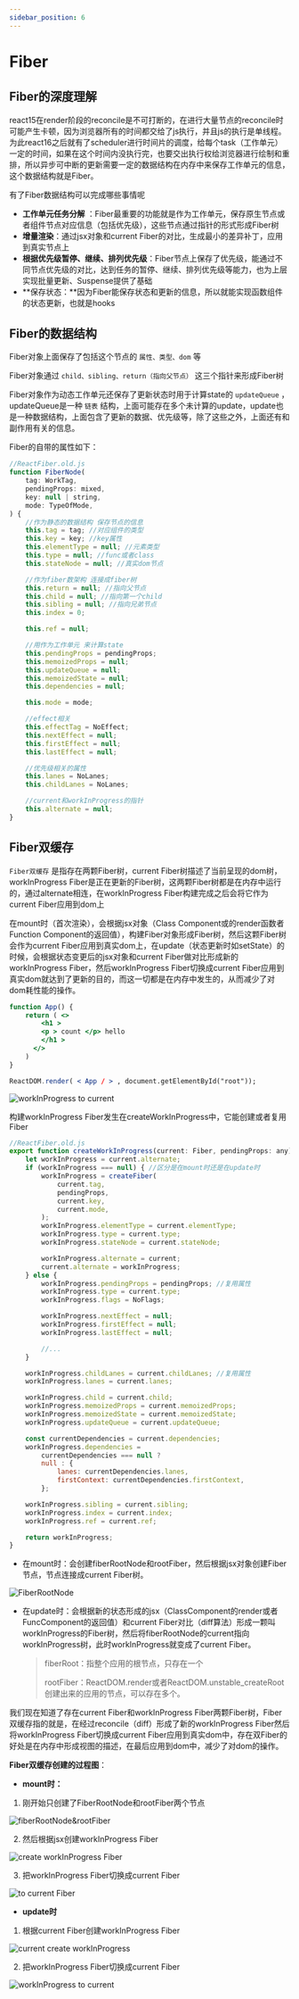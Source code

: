 ```yaml
---
sidebar_position: 6
---
```


# Fiber

## Fiber的深度理解

react15在render阶段的reconcile是不可打断的，在进行大量节点的reconcile时可能产生卡顿，因为浏览器所有的时间都交给了js执行，并且js的执行是单线程。为此react16之后就有了scheduler进行时间片的调度，给每个task（工作单元）一定的时间，如果在这个时间内没执行完，也要交出执行权给浏览器进行绘制和重排，所以异步可中断的更新需要一定的数据结构在内存中来保存工作单元的信息，这个数据结构就是Fiber。

有了Fiber数据结构可以完成哪些事情呢

* **工作单元任务分解** ：Fiber最重要的功能就是作为工作单元，保存原生节点或者组件节点对应信息（包括优先级），这些节点通过指针的形式形成Fiber树
* **增量渲染**：通过jsx对象和current Fiber的对比，生成最小的差异补丁，应用到真实节点上
* **根据优先级暂停、继续、排列优先级**：Fiber节点上保存了优先级，能通过不同节点优先级的对比，达到任务的暂停、继续、排列优先级等能力，也为上层实现批量更新、Suspense提供了基础
* **保存状态：**因为Fiber能保存状态和更新的信息，所以就能实现函数组件的状态更新，也就是hooks

## Fiber的数据结构

Fiber对象上面保存了包括这个节点的 `属性、类型、dom` 等

Fiber对象通过 `child、sibling、return（指向父节点）` 这三个指针来形成Fiber树

Fiber对象作为动态工作单元还保存了更新状态时用于计算state的 `updateQueue` ，updateQueue是一种 `链表` 结构，上面可能存在多个未计算的update，update也是一种数据结构，上面包含了更新的数据、优先级等，除了这些之外，上面还有和副作用有关的信息。

Fiber的自带的属性如下：

```js
//ReactFiber.old.js
function FiberNode(
    tag: WorkTag,
    pendingProps: mixed,
    key: null | string,
    mode: TypeOfMode,
) {
    //作为静态的数据结构 保存节点的信息 
    this.tag = tag; //对应组件的类型
    this.key = key; //key属性
    this.elementType = null; //元素类型
    this.type = null; //func或者class
    this.stateNode = null; //真实dom节点

    //作为fiber数架构 连接成fiber树
    this.return = null; //指向父节点
    this.child = null; //指向第一个child
    this.sibling = null; //指向兄弟节点
    this.index = 0;

    this.ref = null;

    //用作为工作单元 来计算state
    this.pendingProps = pendingProps;
    this.memoizedProps = null;
    this.updateQueue = null;
    this.memoizedState = null;
    this.dependencies = null;

    this.mode = mode;

    //effect相关
    this.effectTag = NoEffect;
    this.nextEffect = null;
    this.firstEffect = null;
    this.lastEffect = null;

    //优先级相关的属性
    this.lanes = NoLanes;
    this.childLanes = NoLanes;

    //current和workInProgress的指针
    this.alternate = null;
}
```

## Fiber双缓存

`Fiber双缓存` 是指存在两颗Fiber树，current Fiber树描述了当前呈现的dom树，workInProgress Fiber是正在更新的Fiber树，这两颗Fiber树都是在内存中运行的，通过alternate相连，在workInProgress Fiber构建完成之后会将它作为current Fiber应用到dom上

在mount时（首次渲染），会根据jsx对象（Class Component或的render函数者Function Component的返回值），构建Fiber对象形成Fiber树，然后这颗Fiber树会作为current Fiber应用到真实dom上，在update（状态更新时如setState）的时候，会根据状态变更后的jsx对象和current Fiber做对比形成新的workInProgress Fiber，然后workInProgress Fiber切换成current Fiber应用到真实dom就达到了更新的目的，而这一切都是在内存中发生的，从而减少了对dom耗性能的操作。

```jsx
function App() {
    return ( <>
        <h1 >
        <p > count </p> hello
        </h1 >
      </>
    )
}

ReactDOM.render( < App / > , document.getElementById("root"));
```

![workInProgress to current](https://blog-guiyexing.oss-cn-qingdao.aliyuncs.com/blogImg/202209281213189.png!blog.guiyexing)

构建workInProgress Fiber发生在createWorkInProgress中，它能创建或者复用Fiber

```js
//ReactFiber.old.js
export function createWorkInProgress(current: Fiber, pendingProps: any): Fiber {
    let workInProgress = current.alternate;
    if (workInProgress === null) { //区分是在mount时还是在update时
        workInProgress = createFiber(
            current.tag,
            pendingProps,
            current.key,
            current.mode,
        );
        workInProgress.elementType = current.elementType;
        workInProgress.type = current.type;
        workInProgress.stateNode = current.stateNode;

        workInProgress.alternate = current;
        current.alternate = workInProgress;
    } else {
        workInProgress.pendingProps = pendingProps; //复用属性
        workInProgress.type = current.type;
        workInProgress.flags = NoFlags;

        workInProgress.nextEffect = null;
        workInProgress.firstEffect = null;
        workInProgress.lastEffect = null;

        //...
    }

    workInProgress.childLanes = current.childLanes; //复用属性
    workInProgress.lanes = current.lanes;

    workInProgress.child = current.child;
    workInProgress.memoizedProps = current.memoizedProps;
    workInProgress.memoizedState = current.memoizedState;
    workInProgress.updateQueue = current.updateQueue;

    const currentDependencies = current.dependencies;
    workInProgress.dependencies =
        currentDependencies === null ?
        null : {
            lanes: currentDependencies.lanes,
            firstContext: currentDependencies.firstContext,
        };

    workInProgress.sibling = current.sibling;
    workInProgress.index = current.index;
    workInProgress.ref = current.ref;

    return workInProgress;
}
```

* 在mount时：会创建fiberRootNode和rootFiber，然后根据jsx对象创建Fiber节点，节点连接成current Fiber树。

![FiberRootNode](https://blog-guiyexing.oss-cn-qingdao.aliyuncs.com/blogImg/202209272021620.png!blog.guiyexing)

* 在update时：会根据新的状态形成的jsx（ClassComponent的render或者FuncComponent的返回值）和current Fiber对比（diff算法）形成一颗叫workInProgress的Fiber树，然后将fiberRootNode的current指向workInProgress树，此时workInProgress就变成了current Fiber。

  > fiberRoot：指整个应用的根节点，只存在一个
  >
  > rootFiber：ReactDOM.render或者ReactDOM.unstable_createRoot创建出来的应用的节点，可以存在多个。

我们现在知道了存在current Fiber和workInProgress Fiber两颗Fiber树，Fiber双缓存指的就是，在经过reconcile（diff）形成了新的workInProgress Fiber然后将workInProgress Fiber切换成current Fiber应用到真实dom中，存在双Fiber的好处是在内存中形成视图的描述，在最后应用到dom中，减少了对dom的操作。

**Fiber双缓存创建的过程图**：

* **mount时：**

1. 刚开始只创建了FiberRootNode和rootFiber两个节点

![fiberRootNode&rootFiber](https://blog-guiyexing.oss-cn-qingdao.aliyuncs.com/blogImg/202209281057735.png!blog.guiyexing)

2. 然后根据jsx创建workInProgress Fiber

![create workInProgress Fiber](https://blog-guiyexing.oss-cn-qingdao.aliyuncs.com/blogImg/202209281112361.png!blog.guiyexing)

3. 把workInProgress Fiber切换成current Fiber

![to current Fiber](https://blog-guiyexing.oss-cn-qingdao.aliyuncs.com/blogImg/202209281138505.png!blog.guiyexing)

* **update时**

1. 根据current Fiber创建workInProgress Fiber

![current create workInProgress](https://blog-guiyexing.oss-cn-qingdao.aliyuncs.com/blogImg/202209281158216.png!blog.guiyexing)

2. 把workInProgress Fiber切换成current Fiber

![workInProgress to current](https://blog-guiyexing.oss-cn-qingdao.aliyuncs.com/blogImg/202209281205345.png!blog.guiyexing)
